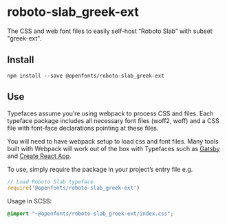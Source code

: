 
# roboto-slab_greek-ext

The CSS and web font files to easily self-host “Roboto Slab” with subset "greek-ext".

## Install

`npm install --save @openfonts/roboto-slab_greek-ext`

## Use

Typefaces assume you’re using webpack to process CSS and files. Each typeface
package includes all necessary font files (woff2, woff) and a CSS file with
font-face declarations pointing at these files.

You will need to have webpack setup to load css and font files. Many tools built
with Webpack will work out of the box with Typefaces such as [Gatsby](https://github.com/gatsbyjs/gatsby)
and [Create React App](https://github.com/facebookincubator/create-react-app).

To use, simply require the package in your project’s entry file e.g.

```javascript
// Load Roboto Slab typeface
require('@openfonts/roboto-slab_greek-ext')
```

Usage in SCSS:
```scss
@import "~@openfonts/roboto-slab_greek-ext/index.css";
```

